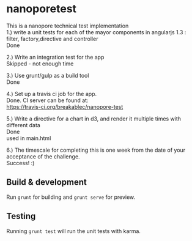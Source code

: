 # nanoporetest

This is a nanopore technical test implementation  
1.) write a unit tests for each of the mayor components in angularjs 1.3 :  filter, factory,directive and controller  
Done

2.) Write an integration test for the app  
Skipped - not enough time

3.) Use grunt/gulp as a build tool  
Done

4.) Set up a travis ci job for the app.  
Done. CI server can be found at:  
https://travis-ci.org/breakablec/nanopore-test

5.) Write a directive for a chart in d3, and render it multiple times with different data  
Done  
used in main.html

6.) The timescale for completing this is one week from the date of your acceptance of the challenge.  
Success! :)
## Build & development

Run `grunt` for building and `grunt serve` for preview.

## Testing

Running `grunt test` will run the unit tests with karma.
